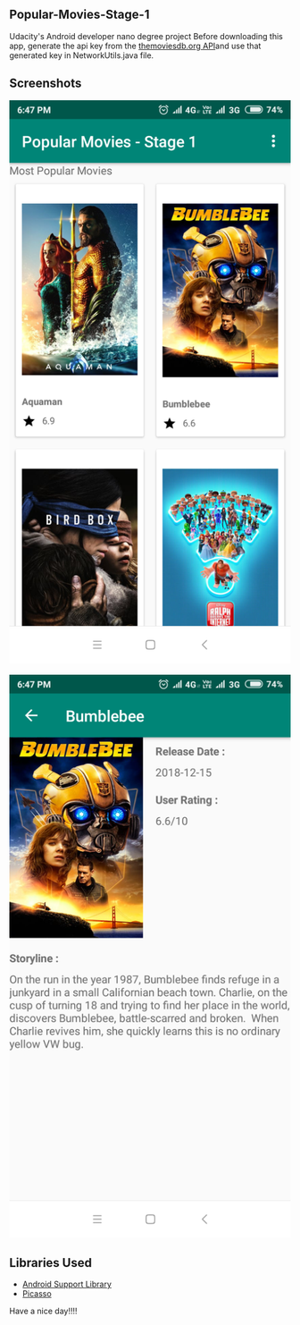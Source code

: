 ## Popular-Movies-Stage-1
Udacity's Android developer nano degree project
Before downloading this app, generate the api key from the [themoviesdb.org API](https://www.themoviedb.org/account/signup)and 
use that generated key in NetworkUtils.java file.
## Screenshots


<img src="./screenshots/screenshotOne.jpg">&ensp;<img src="./screenshots/screenshotTwo.jpg">


## Libraries Used

* [Android Support Library](https://developer.android.com/topic/libraries/support-library/)
* [Picasso](https://github.com/square/picasso/)


Have a nice day!!!!

